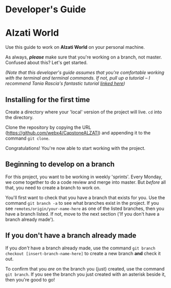 # Developer's Guide
 Alzati World 
=================

Use this guide to work on **Alzati World** on your personal machine.

As always, _**please**_ make sure that you're working on a branch, not master. Confused about this? Let's get started.

_(Note that this developer's guide assumes that you're comfortable working with the terminal and terminal commands. If not, pull up a tutorial – I recommend Tania Rascia's fantastic tutorial [linked here](https://www.taniarascia.com/how-to-use-the-command-line-for-apple-macos-and-linux/))_

Installing for the first time
-----------------------------

Create a directory where your 'local' version of the project will live. `cd` into the directory.

Clone the repository by copying the URL (https://github.com/webx4/CapstoneALZATI) and appending it to the command `git clone`.

Congratulations! You're now able to start working with the project.

Beginning to develop on a branch
-----------------------------
For this project, you want to be working in weekly 'sprints'. Every Monday, we come together to do a code review and merge into master. But _before_ all that, you need to create a branch to work on.

You'll first want to check that you have a branch that exists for you. Use the command
`git branch -a`
to see what branches exist in the project. If you see `remotes/origin/your-name-here` as one of the listed branches, then you have a branch listed. If not, move to the next section ('If you don't have a branch already made').

## If you don't have a branch already made
If you _don't_ have a branch already made, use the command `git branch checkout [insert-branch-name-here]` to create a new branch **and** check it out.

To confirm that you _are_ on the branch you (just) created, use the command `git branch`. If you see the branch you just created with an asterisk beside it, then you're good to go!
